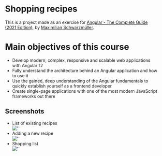 # Shopping recipes

This is a project made as an exercise for [Angular - The Complete Guide (2021 Edition)](https://ibm-learning.udemy.com/course/the-complete-guide-to-angular-2), by [Maximilian Schwarzmüller](https://www.udemy.com/course/the-complete-guide-to-angular-2/#instructor-1).

# Main objectives of this course

* Develop modern, complex, responsive and scalable web applications with Angular 12
* Fully understand the architecture behind an Angular application and how to use it
* Use the gained, deep understanding of the Angular fundamentals to quickly establish yourself as a frontend developer
* Create single-page applications with one of the most modern JavaScript frameworks out there

## Screenshots
* List of existing recipes <br>
![''](./screenshot/recipes.png)
* Adding a new recipe <br>
![''](./screenshot/new-recipe.png)
* Shopping list <br>
![''](./screenshot/shopping-list.png)
